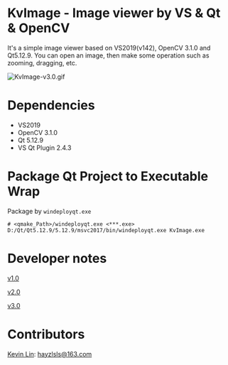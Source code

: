 # KvImage - Image viewer by VS & Qt & OpenCV

It's a simple image viewer based on VS2019(v142), OpenCV 3.1.0 and Qt5.12.9. You can open an image, then make some operation such as zooming, dragging, etc.

![KvImage-v3.0.gif](./docs/images/KvImage-v3.0.gif)

# Dependencies

- VS2019
- OpenCV 3.1.0
- Qt 5.12.9
- VS Qt Plugin 2.4.3

# Package Qt Project to Executable Wrap

Package by `windeployqt.exe`

```shell
# <qmake_Path>/windeployqt.exe <***.exe>
D:/Qt/Qt5.12.9/5.12.9/msvc2017/bin/windeployqt.exe KvImage.exe
```

# Developer notes

<a target="_blank" href="./docs/developer_note_v1.0.md">v1.0</a>

<a target="_blank" href="./docs/developer_note_v2.0.md">v2.0</a>

<a target="_blank" href="./docs/developer_note_v3.0.md">v3.0</a>

# Contributors

[Kevin Lin](https://github.com/whuls): hayzlsls@163.com